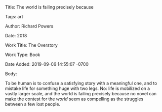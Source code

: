 Title:  The world is failing precisely because

Tags:   art

Author: Richard Powers

Date:   2018

Work Title: The Overstory

Work Type: Book

Date Added: 2019-09-06 14:55:07 -0700

Body: 

To be human is to confuse a satisfying story with a meaningful one, and to mistake life for something huge with two legs. No: life is mobilized on a vastly larger scale, and the world is failing precisely because no novel can make the contest for the *world* seem as compelling as the struggles between a few lost people. 

